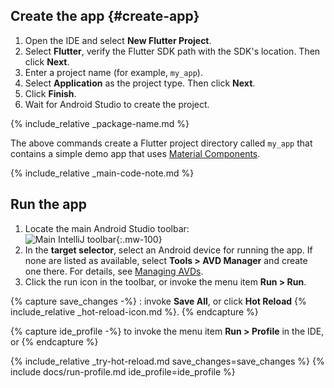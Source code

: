 <div class="tab-pane" id="androidstudio" role="tabpanel" aria-labelledby="androidstudio-tab" markdown="1">

## Create the app {#create-app}

1. Open the IDE and select **New Flutter Project**.
2. Select **Flutter**, verify the Flutter SDK path with the SDK's location.
   Then click **Next**.
3. Enter a project name (for example, `my_app`).
4. Select **Application** as the project type.
   Then click **Next**.
5. Click **Finish**.
6. Wait for Android Studio to create the project.

{% include_relative _package-name.md  %}

The above commands create a Flutter project directory
called `my_app` that contains a simple demo app that
uses [Material Components][].

{% include_relative _main-code-note.md  %}

## Run the app

 1. Locate the main Android Studio toolbar:<br>
    ![Main IntelliJ toolbar][]{:.mw-100}
 1. In the **target selector**, select an Android device for running the app.
    If none are listed as available,
    select **Tools > AVD Manager** and create one there.
    For details, see [Managing AVDs][].
 1. Click the run icon in the toolbar, or invoke the menu item **Run > Run**.

{% capture save_changes -%}
  : invoke **Save All**, or click **Hot Reload**
  {% include_relative _hot-reload-icon.md %}.
{% endcapture %}

{% capture ide_profile -%}
  to invoke the menu item **Run > Profile** in the IDE, or
{% endcapture %}

{% include_relative _try-hot-reload.md save_changes=save_changes %}
{% include docs/run-profile.md ide_profile=ide_profile %}

[Main IntelliJ toolbar]: {{site.url}}/assets/images/docs/tools/android-studio/main-toolbar.png
[Managing AVDs]: {{site.android-dev}}/studio/run/managing-avds
[Material Components]: {{site.material}}/components

</div>
